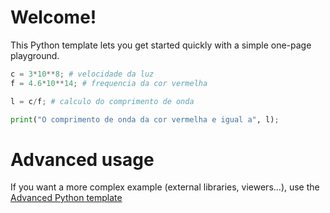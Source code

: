 # Welcome!

This Python template lets you get started quickly with a simple one-page playground.

```python runnable
c = 3*10**8; # velocidade da luz
f = 4.6*10**14; # frequencia da cor vermelha

l = c/f; # calculo do comprimento de onda

print("O comprimento de onda da cor vermelha e igual a", l);
```

# Advanced usage

If you want a more complex example (external libraries, viewers...), use the [Advanced Python template](https://tech.io/select-repo/429)
